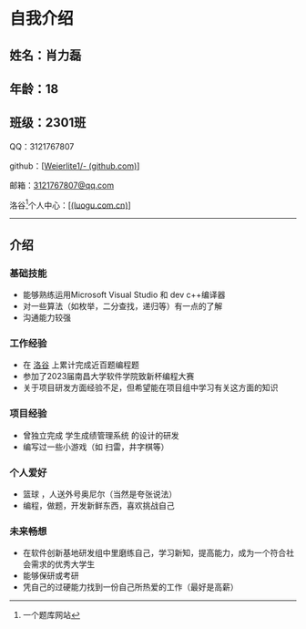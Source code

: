 # 自我介绍
## 姓名：肖力磊
## 年龄：18
## 班级：2301班
QQ：3121767807

github：[[Weierlite1/- (github.com)](https://github.com/weierlite1/-)]

邮箱：3121767807@qq.com

洛谷[^洛谷]个人中心：[[(luogu.com.cn)](https://www.luogu.com.cn/user/1136690)]

---
[^洛谷]:一个题库网站
## 介绍

### 基础技能
- 能够熟练运用Microsoft 	Visual Studio 和 dev c++编译器
- 对一些算法（如枚举，二分查找，递归等）有一点的了解
- 沟通能力较强
### 工作经验
- 在 [洛谷](luogu.com.cn) 上累计完成近百题编程题
- 参加了2023届南昌大学软件学院致新杯编程大赛
- 关于项目研发方面经验不足，但希望能在项目组中学习有关这方面的知识
### 项目经验
- 曾独立完成 学生成绩管理系统 的设计的研发
- 编写过一些小游戏（如 扫雷，井字棋等）
### 个人爱好
- 篮球 ，人送外号奥尼尔（当然是夸张说法）
- 编程，做题，开发新鲜东西，喜欢挑战自己
### 未来畅想
- 在软件创新基地研发组中里磨练自己，学习新知，提高能力，成为一个符合社会需求的优秀大学生
- 能够保研或考研
- 凭自己的过硬能力找到一份自己所热爱的工作（最好是高薪）
